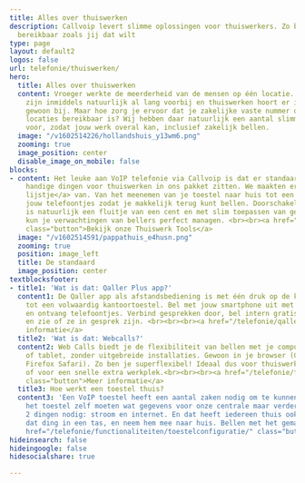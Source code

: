 ```yaml
---
title: Alles over thuiswerken
description: Callvoip levert slimme oplossingen voor thuiswerkers. Zo ben je overal
  bereikbaar zoals jij dat wilt
type: page
layout: default2
logos: false
url: telefonie/thuiswerken/
hero:
  title: Alles over thuiswerken
  content: Vroeger werkte de meerderheid van de mensen op één locatie. Die tijden
    zijn inmiddels natuurlijk al lang voorbij en thuiswerken hoort er in veel beroepsgroepen
    gewoon bij. Maar hoe zorg je ervoor dat je zakelijke vaste nummer ook op al die
    locaties bereikbaar is? Wij hebben daar natuurlijk een aantal slimme oplossingen
    voor, zodat jouw werk overal kan, inclusief zakelijk bellen.
  image: "/v1602514226/hollandshuis_y13wm6.png"
  zooming: true
  image_position: center
  disable_image_on_mobile: false
blocks:
- content: Het leuke aan VoIP telefonie via Callvoip is dat er standaard al erg veel
    handige dingen voor thuiswerken in ons pakket zitten. We maakten er zelfs <a href="/nieuws/top-10-thuiswerk-tools-voor-zorgeloos-thuiswerken/">een
    lijstje</a> van. Van het meenemen van je toestel naar huis tot een e-mailtje van
    jouw telefoontjes zodat je makkelijk terug kunt bellen. Doorschakelen naar mobiel
    is natuurlijk een fluitje van een cent en met slim toepassen van gesproken berichten
    kun je verwachtingen van bellers perfect managen. <br><br><a href="/nieuws/top-10-thuiswerk-tools-voor-zorgeloos-thuiswerken/"
    class="button">Bekijk onze Thuiswerk Tools</a>
  image: "/v1602514591/pappathuis_e4husn.png"
  zooming: true
  position: image_left
  title: De standaard
  image_position: center
textblocksfooter:
- title1: 'Wat is dat: Qaller Plus app?'
  content1: De Qaller app als afstandsbediening is met één druk op de knop om te toveren
    tot een volwaardig kantoortoestel. Bel met jouw smartphone uit met je vaste nummer
    en ontvang telefoontjes. Verbind gesprekken door, bel intern gratis met collega’s
    en zie of ze in gesprek zijn. <br><br><br><a href="/telefonie/qaller/" class="button">Meer
    informatie</a>
  title2: 'Wat is dat: Webcalls?'
  content2: Web Calls biedt je de flexibiliteit van bellen met je computer, laptop
    of tablet, zonder uitgebreide installaties. Gewoon in je browser (Chrome, Edge,
    Firefox Safari). Zo ben je superflexibel! Ideaal dus voor thuiswerk, onderweg
    of voor een snelle extra werkplek.<br><br><br><a href="/telefonie/functionaliteiten/webcalls/"
    class="button">Meer informatie</a>
  title3: Hoe werkt een toestel thuis?
  content3: 'Een VoIP toestel heeft een aantal zaken nodig om te kunnen bellen. In
    het toestel zelf moeten wat gegevens voor onze centrale maar verder zijn er maar
    2 dingen nodig: stroom en internet. En dat heeft iedereen thuis ook! Dus gooi
    dat ding in een tas, en neem hem mee naar huis. Bellen met het gemak van kantoor.  <br><br><a
    href="/telefonie/functionaliteiten/toestelconfiguratie/" class="button">Meer informatie</a>'
hideinsearch: false
hideingoogle: false
hidesocialshare: true

---
```

